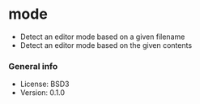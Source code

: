 # mode

* Detect an editor mode based on a given filename
* Detect an editor mode based on the given contents

### General info

* License: BSD3
* Version: 0.1.0
